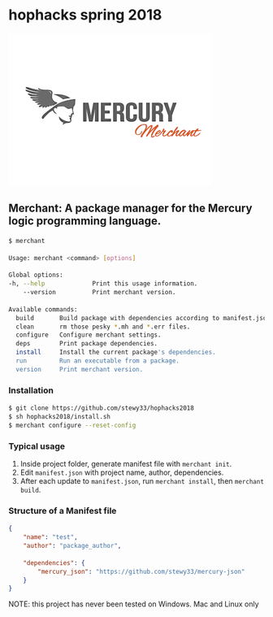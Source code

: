 # hophacks spring 2018

![merchant-logo](merchant-logo.png "Merchant Logo")

## Merchant: A package manager for the Mercury logic programming language.

```bash
$ merchant

Usage: merchant <command> [options]

Global options:
-h, --help             Print this usage information.
    --version          Print merchant version.

Available commands:
  build       Build package with dependencies according to manifest.json.
  clean       rm those pesky *.mh and *.err files.
  configure   Configure merchant settings.
  deps        Print package dependencies.
  install     Install the current package's dependencies.
  run         Run an executable from a package.
  version     Print merchant version.
```


### Installation

```bash
$ git clone https://github.com/stewy33/hophacks2018
$ sh hophacks2018/install.sh
$ merchant configure --reset-config
```

### Typical usage

1. Inside project folder, generate manifest file with `merchant init`.
2. Edit `manifest.json` with project name, author, dependencies.
3. After each update to `manifest.json`, run `merchant install`, then `merchant build`.

### Structure of a Manifest file

```json
{
    "name": "test",
    "author": "package_author",

    "dependencies": {
        "mercury_json": "https://github.com/stewy33/mercury-json"
    }
}
```

NOTE: this project has never been tested on Windows.  Mac and Linux
only